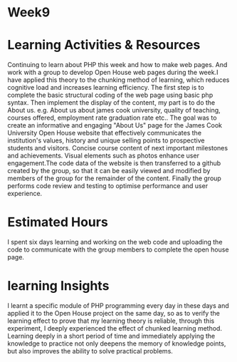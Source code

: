 Week9
===
Learning Activities & Resources
===
Continuing to learn about PHP this week and how to make web pages. And work with a group to develop Open House web pages during the week.I have applied this theory to the chunking method of learning, which reduces cognitive load and increases learning efficiency.
The first step is to complete the basic structural coding of the web page using basic php syntax. Then implement the display of the content, my part is to do the About us. e.g. About us about james cook university, quality of teaching, courses offered, employment rate graduation rate etc.. The goal was to create an informative and engaging "About Us" page for the James Cook University Open House website that effectively communicates the institution's values, history and unique selling points to prospective students and visitors.
Concise course content of next important milestones and achievements. Visual elements such as photos enhance user engagement.The code data of the website is then transferred to a github created by the group, so that it can be easily viewed and modified by members of the group for the remainder of the content. Finally the group performs code review and testing to optimise performance and user experience.

Estimated Hours
===
I spent six days learning and working on the web code and uploading the code to communicate with the group members to complete the open house page.

learning Insights
==
I learnt a specific module of PHP programming every day in these days and applied it to the Open House project on the same day, so as to verify the learning effect to prove that my learning theory is reliable, through this experiment, I deeply experienced the effect of chunked learning method. Learning deeply in a short period of time and immediately applying the knowledge to practice not only deepens the memory of knowledge points, but also improves the ability to solve practical problems.
